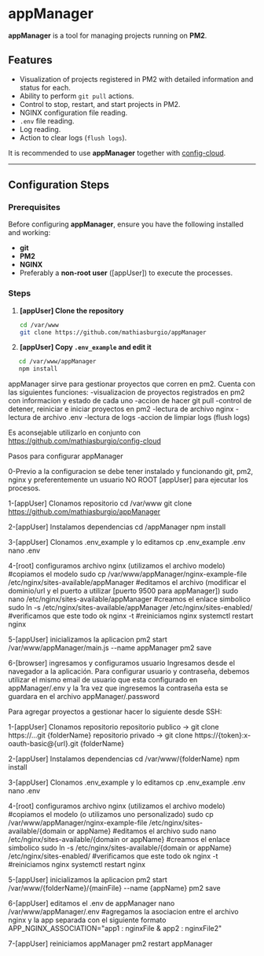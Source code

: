 # appManager

**appManager** is a tool for managing projects running on **PM2**.  

## Features
- Visualization of projects registered in PM2 with detailed information and status for each.
- Ability to perform `git pull` actions.
- Control to stop, restart, and start projects in PM2.
- NGINX configuration file reading.
- `.env` file reading.
- Log reading.
- Action to clear logs (`flush logs`).

It is recommended to use **appManager** together with [config-cloud](https://github.com/mathiasburgio/config-cloud).

---

## Configuration Steps

### Prerequisites
Before configuring **appManager**, ensure you have the following installed and working:
- **git**
- **PM2**
- **NGINX**
- Preferably a **non-root user** ([appUser]) to execute the processes.

### Steps

1. **[appUser] Clone the repository**  
   ```bash
   cd /var/www
   git clone https://github.com/mathiasburgio/appManager
   ```

2. **[appUser] Copy `.env_example` and edit it**  
```bash
   cd /var/www/appManager
   npm install
```




appManager sirve para gestionar proyectos que corren en pm2. 
Cuenta con las siguientes funciones:
-visualizacion de proyectos registrados en pm2 con informacion y estado de cada uno
-accion de hacer git pull
-control de detener, reiniciar e iniciar proyectos en pm2
-lectura de archivo nginx
-lectura de archivo .env
-lectura de logs
-accion de limpiar logs (flush logs)

Es aconsejable utilizarlo en conjunto con https://github.com/mathiasburgio/config-cloud

Pasos para configurar appManager

0-Previo a la configuracion se debe tener instalado y funcionando git, pm2, nginx y preferentemente un usuario NO ROOT [appUser] para ejecutar los procesos.

1-[appUser] Clonamos repositorio
cd /var/www
git clone https://github.com/mathiasburgio/appManager

2-[appUser] Instalamos dependencias
cd /appManager
npm install

3-[appUser] Clonamos .env_example y lo editamos
cp .env_example .env
nano .env

4-[root] configuramos archivo nginx (utilizamos el archivo modelo)
#copiamos el modelo
sudo cp /var/www/appManager/nginx-example-file /etc/nginx/sites-available/appManager
#editamos el archivo (modificar el dominio/url y el puerto a utilizar [puerto 9500 para appManager])
sudo nano /etc/nginx/sites-available/appManager
#creamos el enlace simbolico
sudo ln -s /etc/nginx/sites-available/appManager /etc/nginx/sites-enabled/
#verificamos que este todo ok
nginx -t
#reiniciamos nginx
systemctl restart nginx

5-[appUser] inicializamos la aplicacion
pm2 start /var/www/appManager/main.js --name appManager
pm2 save

6-[browser] ingresamos y configuramos usuario
Ingresamos desde el navegador a la aplicación.
Para configurar usuario y contraseña, debemos utilizar el mismo email de usuario que esta configurado en appManager/.env y la 1ra vez que ingresemos la contraseña esta se guardara en el archivo appManager/.password




Para agregar proyectos a gestionar hacer lo siguiente desde SSH:

1-[appUser] Clonamos repositorio
repositorio publico -> git clone https://...git {folderName}
repositorio privado -> git clone https://{token}:x-oauth-basic@{url}.git {folderName}

2-[appUser] Instalamos dependencias
cd /var/www/{folderName}
npm install

3-[appUser] Clonamos .env_example y lo editamos
cp .env_example .env
nano .env

4-[root] configuramos archivo nginx (utilizamos el archivo modelo)
#copiamos el modelo (o utilizamos uno personalizado)
sudo cp /var/www/appManager/nginx-example-file /etc/nginx/sites-available/{domain or appName}
#editamos el archivo
sudo nano /etc/nginx/sites-available/{domain or appName}
#creamos el enlace simbolico
sudo ln -s /etc/nginx/sites-available/{domain or appName} /etc/nginx/sites-enabled/
#verificamos que este todo ok
nginx -t
#reiniciamos nginx
systemctl restart nginx

5-[appUser] inicializamos la aplicacion
pm2 start /var/www/{folderName}/{mainFile} --name {appName}
pm2 save

6-[appUser] editamos el .env de appManager
nano /var/www/appManager/.env
#agregamos la asociacion entre el archivo nginx y la app separada con el siguiente formato
APP_NGINX_ASSOCIATION="app1 : nginxFile & app2 : nginxFile2"

7-[appUser] reiniciamos appManager
pm2 restart appManager